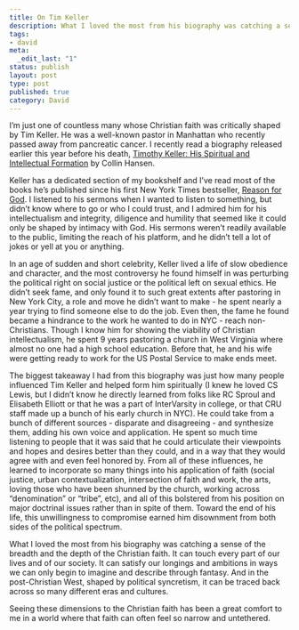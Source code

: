 ```yaml
---
title: On Tim Keller
description: What I loved the most from his biography was catching a sense of the breadth and the depth of the Christian faith. It can touch every part of our lives and of our society. It can satisfy our longings and ambitions in ways we can only begin to imagine and describe through fantasy. And in the post-Christian West, shaped by political syncretism, it can be traced back across so many different eras and cultures. Seeing these dimensions to the Christian faith has been a great comfort to me in a world where that faith can often feel so narrow and untethered.
tags:
- david
meta:
  _edit_last: "1"
status: publish
layout: post
type: post
published: true
category: David
---
```


I’m just one of countless many whose Christian faith was critically shaped by Tim Keller. He was a well-known pastor in Manhattan who recently passed away from pancreatic cancer. I recently read a biography released earlier this year before his death, [Timothy Keller: His Spiritual and Intellectual Formation](https://www.amazon.com/Timothy-Keller-Spiritual-Intellectual-Formation/dp/0310128684) by Collin Hansen.

Keller has a dedicated section of my bookshelf and I’ve read most of the books he’s published since his first New York Times bestseller, [Reason for God](https://timothykeller.com/books/the-reason-for-god). I listened to his sermons when I wanted to listen to something, but didn’t know where to go or who I could trust, and I admired him for his intellectualism and integrity, diligence and humility that seemed like it could only be shaped by intimacy with God. His sermons weren’t readily available to the public, limiting the reach of his platform, and he didn’t tell a lot of jokes or yell at you or anything.

In an age of sudden and short celebrity, Keller lived a life of slow obedience and character, and the most controversy he found himself in was perturbing the political right on social justice or the political left on sexual ethics. He didn’t seek fame, and only found it to such great extents after pastoring in New York City, a role and move he didn’t want to make - he spent nearly a year trying to find someone else to do the job. Even then, the fame he found became a hindrance to the work he wanted to do in NYC - reach non-Christians. Though I know him for showing the viability of Christian intellectualism, he spent 9 years pastoring a church in West Virginia where almost no one had a high school education. Before that, he and his wife were getting ready to work for the US Postal Service to make ends meet.

The biggest takeaway I had from this biography was just how many people influenced Tim Keller and helped form him spiritually (I knew he loved CS Lewis, but I didn’t know he directly learned from folks like RC Sproul and Elisabeth Elliott or that he was a part of InterVarsity in college, or that CRU staff made up a bunch of his early church in NYC). He could take from a bunch of different sources - disparate and disagreeing - and synthesize them, adding his own voice and application. He spent so much time listening to people that it was said that he could articulate their viewpoints and hopes and desires better than they could, and in a way that they would agree with and even feel honored by. From all of these influences, he learned to incorporate so many things into his application of faith (social justice, urban contextualization, intersection of faith and work, the arts, loving those who have been shunned by the church, working across “denomination” or “tribe”, etc), and all of this bolstered from his position on major doctrinal issues rather than in spite of them. Toward the end of his life, this unwillingness to compromise earned him disownment from both sides of the political spectrum.

What I loved the most from his biography was catching a sense of the breadth and the depth of the Christian faith. It can touch every part of our lives and of our society. It can satisfy our longings and ambitions in ways we can only begin to imagine and describe through fantasy. And in the post-Christian West, shaped by political syncretism, it can be traced back across so many different eras and cultures.

Seeing these dimensions to the Christian faith has been a great comfort to me in a world where that faith can often feel so narrow and untethered.
